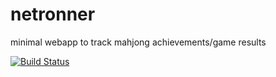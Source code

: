 netronner
=========

minimal webapp to track mahjong achievements/game results

[![Build Status](https://travis-ci.org/caligin/netronner.svg)](https://travis-ci.org/caligin/netronner)
